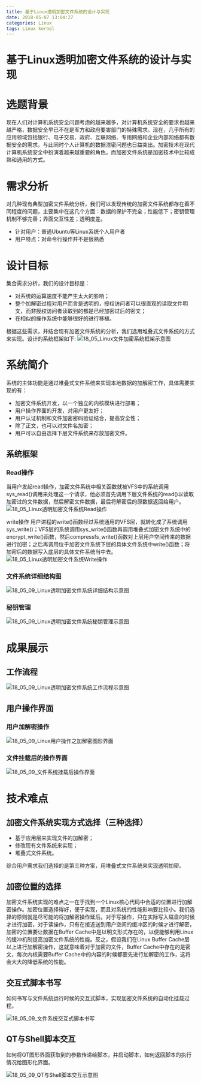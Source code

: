 ```yaml
---
title: 基于Linux透明加密文件系统的设计与实现
date: 2018-05-07 13:04:27
categories: Linux
tags: Linux kernel
---
```


基于Linux透明加密文件系统的设计与实现
=========
# 选题背景
现在人们对计算机系统安全问题考虑的越来越多，对计算机系统安全的要求也越来越严格，数据安全早已不在是军方和政府要害部门的特殊需求。现在，几乎所有的应用领域包括银行、电子交易、政府、互联网络、专用网络和企业内部网络都有数据安全的需求。与此同时个人计算机的数据泄密问题也日益突出。加密技术在现代计算机系统安全中扮演着越来越重要的角色。而加密文件系统是加密技术中比较成熟和通用的方式。
<!-- more -->
# 需求分析
对几种现有典型加密文件系统分析，我们可以发现传统的加密文件系统都存在着不同程度的问题，主要集中在这几个方面：数据的保护不完全；性能低下；密钥管理机制不够完善；界面交互性差；透明度差。
- 针对用户：普通Ubuntu等Linux系统个人用户者
-	用户特点：对命令行操作并不是很熟悉

# 设计目标
集合需求分析，我们的设计目标是：
- 对系统的运算速度不能产生太大的影响；
- 整个加解密过程对用户而言是透明的，授权访问者可以很直观的读取文件明文，而非授权访问者读取到的都是已经加密过后的密文；
- 在相似的操作系统中能够很好的进行移植。  

根据这些需求，并结合现有加密文件系统的分析，我们选用堆叠式文件系统的方式来实现。设计的系统框架如下: 
![18_05_Linux文件加密系统框架示意图](/images/in-post/18_05_Linux文件加密系统框架示意图.png) 

# 系统简介
系统的主体功能是通过堆叠式文件系统来实现本地数据的加解密工作，具体需要实现的有：
- 加密文件系统开发，以一个独立的内核模块进行部署；
- 用户操作界面的开发，对用户更友好；
- 用户认证机制和文件加密密码验证结合，提高安全性；
- 除了正文，也可以对文件名加密；
- 用户可以自由选择下层文件系统来存放加密文件。  

## 系统框架
### Read操作
当用户发起read操作，加密文件系统中相关函数就被VFS中的系统调用sys_read()调用来处理这一个请求，他必须首先调用下层文件系统的read()以读取加密过的文件数据，然后解密文件数据，最后将解密后的原数据返回给用户。
![18_05_Linux透明加密文件系统Read操作](/images/in-post/18_05_Linux透明加密文件系统Read操作.png) 

write操作
用户进程的write()函数经过系统通用的VFS层，就转化成了系统调用sys_write()；VFS层的系统调用sys_write()函数再调用堆叠式加密文件系统中的encrypt_write()函数，然后compressfs_write()函数对上层用户空间传来的数据进行加密；之后再调用位于加密文件系统下层的具体文件系统中write()函数；将加密后的数据写入底层的具体文件系统当中去。
![18_05_Linux透明加密文件系统Write操作](/images/in-post/18_05_Linux透明加密文件系统Write操作.png) 

### 文件系统详细结构图
![18_05_09_Linux透明加密文件系统详细结构示意图](/images/in-post/18_05_09_Linux透明加密文件系统详细结构示意图.png) 

### 秘钥管理
![18_05_09_Linux透明加密文件系统秘钥管理示意图](/images/in-post/18_05_09_Linux透明加密文件系统秘钥管理示意图.png) 

# 成果展示
## 工作流程
![18_05_09_Linux透明加密文件系统工作流程示意图](/images/in-post/18_05_09_Linux透明加密文件系统工作流程示意图.png) 
## 用户操作界面
### 用户加解密操作
![18_05_09_Linux用户操作之加解密图形界面](/images/in-post/18_05_09_Linux用户操作之加解密图形界面.png) 
### 文件挂载后的操作界面
![18_05_09_文件系统挂载后操作界面](/images/in-post/18_05_09_文件系统挂载后操作界面.png) 

# 技术难点
## 加密文件系统实现方式选择（三种选择）
- 基于应用层来实现文件的加解密；
- 修改现有文件系统来实现；
- 堆叠式文件系统。  

综合用户需求我们选择的是第三种方案，用堆叠式文件系统来实现透明加密。

## 加密位置的选择
加密文件系统实现的难点之一在于找到一个Linux核心代码中合适的位置进行加解密操作。加密位置选择得好，便于实现，而且对系统的性能影响要比较小。我们选择的原则就是尽可能的将加解密操作延后。对于写操作，只在实际写入磁盘的时候才进行加密，对于读操作，只有在接近送到用户空间的缓冲区的时候才进行解密，加密的位置要让数据在Buffer Cache中是以明文形式存在的，以便能够利用Linux的缓冲机制提高加密文件系统的性能。反之，假设我们在Linux Buffer Cache层以上进行加解密操作，这就意味着对于加密的文件，Buffer Cache中存在的是密文，每次内核需要Buffer Cache中的内容的时候都要先进行加解密的工作，这将会大大的降低系统的性能。

## 交互式脚本书写
如何书写与文件系统运行时候的交互式脚本，实现加密文件系统的自动化挂载过程。

![18_05_09_文件系统交互式脚本书写](/images/in-post/18_05_09_文件系统交互式脚本书写.png)   

## QT与Shell脚本交互
如何将QT图形界面获取到的参数传递给脚本，并启动脚本，如何返回脚本的执行情况给图形化界面。

![18_05_09_QT与Shell脚本交互示意图](/images/in-post/18_05_09_QT与Shell脚本交互示意图.png) 
